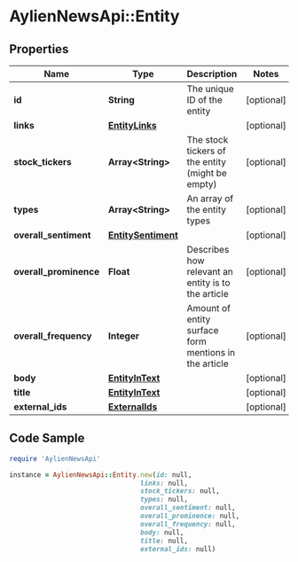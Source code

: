 # AylienNewsApi::Entity

## Properties

Name | Type | Description | Notes
------------ | ------------- | ------------- | -------------
**id** | **String** | The unique ID of the entity | [optional] 
**links** | [**EntityLinks**](EntityLinks.md) |  | [optional] 
**stock_tickers** | **Array&lt;String&gt;** | The stock tickers of the entity (might be empty) | [optional] 
**types** | **Array&lt;String&gt;** | An array of the entity types | [optional] 
**overall_sentiment** | [**EntitySentiment**](EntitySentiment.md) |  | [optional] 
**overall_prominence** | **Float** | Describes how relevant an entity is to the article | [optional] 
**overall_frequency** | **Integer** | Amount of entity surface form mentions in the article | [optional] 
**body** | [**EntityInText**](EntityInText.md) |  | [optional] 
**title** | [**EntityInText**](EntityInText.md) |  | [optional] 
**external_ids** | [**ExternalIds**](ExternalIds.md) |  | [optional] 

## Code Sample

```ruby
require 'AylienNewsApi'

instance = AylienNewsApi::Entity.new(id: null,
                                 links: null,
                                 stock_tickers: null,
                                 types: null,
                                 overall_sentiment: null,
                                 overall_prominence: null,
                                 overall_frequency: null,
                                 body: null,
                                 title: null,
                                 external_ids: null)
```


